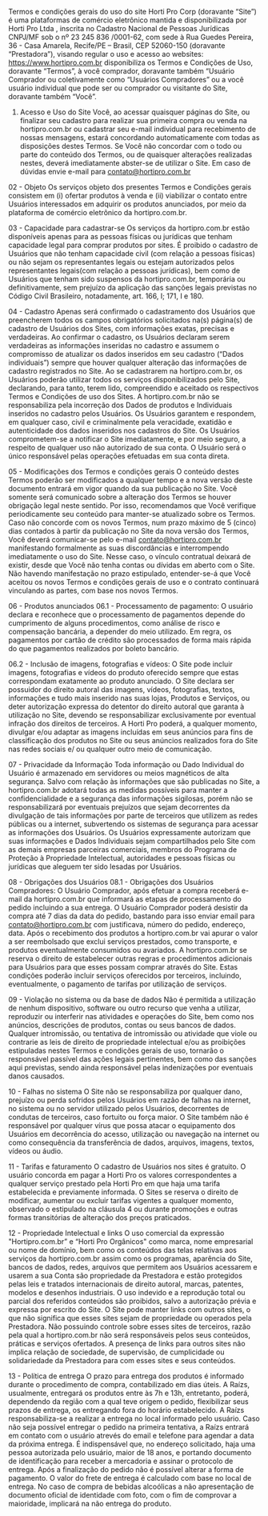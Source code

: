 Termos e condições gerais do uso do site
Horti Pro Corp (doravante “Site”) é uma plataformas de comércio eletrônico mantida e disponibilizada por Horti Pro Ltda , inscrita no Cadastro Nacional de Pessoas Jurídicas CNPJ/MF sob o nº 23 245 836 /0001-62, com sede à Rua Guedes Pereira, 36 - Casa Amarela, Recife/PE – Brasil, CEP 52060-150 (doravante “Prestadora”), visando regular o uso e acesso ao websites: https://www.hortipro.com.br disponibiliza os Termos e Condições de Uso, doravante “Termos”, à você comprador, doravante também “Usuário Comprador ou coletivamente como “Usuários Compradores” ou a você usuário individual que pode ser ou comprador ou visitante do Site, doravante também “Você”.

01. Acesso e Uso do Site
Você, ao acessar quaisquer páginas do Site, ou finalizar seu cadastro para realizar sua primeira compra ou venda na hortipro.com.br ou cadastrar seu e-mail individual para recebimento de nossas mensagens, estará concordando automaticamente com todas as disposições destes Termos. Se Você não concordar com o todo ou parte do conteúdo dos Termos, ou de quaisquer alterações realizadas nestes, deverá imediatamente abster-se de utilizar o Site. Em caso de dúvidas envie e-mail para contato@hortipro.com.br

02 - Objeto
Os serviços objeto dos presentes Termos e Condições gerais consistem em (i) ofertar produtos à venda e (ii) viabilizar o contato entre Usuários interessados em adquirir os produtos anunciados, por meio da plataforma de comércio eletrônico da hortipro.com.br.

03 - Capacidade para cadastrar-se
Os serviços da hortipro.com.br estão disponíveis apenas para as pessoas físicas ou jurídicas que tenham capacidade legal para comprar produtos por sites. É proibido o cadastro de Usuários que não tenham capacidade civil (com relação a pessoas físicas) ou não sejam os representantes legais ou estejam autorizados pelos representantes legais(com relação a pessoas jurídicas), bem como de Usuários que tenham sido suspensos da hortipro.com.br, temporária ou definitivamente, sem prejuízo da aplicação das sanções legais previstas no Código Civil Brasileiro, notadamente, art. 166, I; 171, I e 180.

04 - Cadastro
Apenas será confirmado o cadastramento dos Usuários que preencherem todos os campos obrigatórios solicitados na(s) página(s) de cadastro de Usuários dos Sites, com informações exatas, precisas e verdadeiras. Ao confirmar o cadastro, os Usuários declaram serem verdadeiras as informações inseridas no cadastro e assumem o compromisso de atualizar os dados inseridos em seu cadastro (“Dados individuais”) sempre que houver qualquer alteração das informações de cadastro registrados no Site. Ao se cadastrarem na hortipro.com.br, os Usuários poderão utilizar todos os serviços disponibilizados pelo Site, declarando, para tanto, terem lido, compreendido e aceitado os respectivos Termos e Condições de uso dos Sites. A hortipro.com.br não se responsabiliza pela incorreção dos Dados de produtos e Individuais inseridos no cadastro pelos Usuários. Os Usuários garantem e respondem, em qualquer caso, civil e criminalmente pela veracidade, exatidão e autenticidade dos dados inseridos nos cadastros do Site. Os Usuários comprometem-se a notificar o Site imediatamente, e por meio seguro, a respeito de qualquer uso não autorizado de sua conta. O Usuário será o único responsável pelas operações efetuadas em sua conta direta.

05 - Modificações dos Termos e condições gerais
O conteúdo destes Termos poderão ser modificados a qualquer tempo e a nova versão deste documento entrará em vigor quando da sua publicação no Site. Você somente será comunicado sobre a alteração dos Termos se houver obrigação legal neste sentido. Por isso, recomendamos que Você verifique periodicamente seu conteúdo para manter-se atualizado sobre os Termos. Caso não concorde com os novos Termos, num prazo máximo de 5 (cinco) dias contados à partir da publicação no Site da nova versão dos Termos, Você deverá comunicar-se pelo e-mail contato@hortipro.com.br manifestando formalmente as suas discordâncias e interrompendo imediatamente o uso do Site. Nesse caso, o vínculo contratual deixará de existir, desde que Você não tenha contas ou dívidas em aberto com o Site. Não havendo manifestação no prazo estipulado, entender-se-á que Você aceitou os novos Termos e condições gerais de uso e o contrato continuará vinculando as partes, com base nos novos Termos.

06 - Produtos anunciados
06.1 - Processamento de pagamento: O usuário declara e reconhece que o processamento de pagamentos depende do cumprimento de alguns procedimentos, como análise de risco e compensação bancária, a depender do meio utilizado. Em regra, os pagamentos por cartão de crédito são processados de forma mais rápida do que pagamentos realizados por boleto bancário.

06.2 - Inclusão de imagens, fotografias e vídeos: O Site pode incluir imagens, fotografias e vídeos do produto oferecido sempre que estas correspondam exatamente ao produto anunciado. O Site declara ser possuidor do direito autoral das imagens, vídeos, fotografias, textos, informações e tudo mais inserido nas suas lojas, Produtos e Serviços, ou deter autorização expressa do detentor do direito autoral que garanta à utilização no Site, devendo se responsabilizar exclusivamente por eventual infração dos direitos de terceiros. A Horti Pro poderá, a qualquer momento, divulgar e/ou adaptar as imagens incluídas em seus anúncios para fins de classificação dos produtos no Site ou seus anúncios realizados fora do Site nas redes sociais e/ ou qualquer outro meio de comunicação.

07 - Privacidade da Informação
Toda informação ou Dado Individual do Usuário é armazenado em servidores ou meios magnéticos de alta segurança. Salvo com relação às informações que são publicadas no Site, a hortipro.com.br adotará todas as medidas possíveis para manter a confidencialidade e a segurança das informações sigilosas, porém não se responsabilizará por eventuais prejuízos que sejam decorrentes da divulgação de tais informações por parte de terceiros que utilizem as redes públicas ou a internet, subvertendo os sistemas de segurança para acessar as informações dos Usuários. Os Usuários expressamente autorizam que suas informações e Dados Individuais sejam compartilhados pelo Site com as demais empresas parceiras comerciais, membros do Programa de Proteção à Propriedade Intelectual, autoridades e pessoas físicas ou jurídicas que aleguem ter sido lesadas por Usuários.

08 - Obrigações dos Usuários
08.1 - Obrigações dos Usuários Compradores: O Usuário Comprador, após efetuar a compra receberá e-mail da hortipro.com.br que informará as etapas de processamento do pedido incluindo a sua entrega. O Usuário Comprador poderá desistir da compra até 7 dias da data do pedido, bastando para isso enviar email para contato@hortipro.com.br com justificava, número do pedido, endereço, data. Após o recebimento dos produtos a hortipro.com.br vai apurar o valor a ser reembolsado que exclui serviços prestados, como transporte, e produtos eventualmente consumidos ou avariados. A hortipro.com.br se reserva o direito de estabelecer outras regras e procedimentos adicionais para Usuários para que esses possam comprar através do Site. Estas condições poderão incluir serviços oferecidos por terceiros, incluindo, eventualmente, o pagamento de tarifas por utilização de serviços.

09 - Violação no sistema ou da base de dados
Não é permitida a utilização de nenhum dispositivo, software ou outro recurso que venha a utilizar, reproduzir ou interferir nas atividades e operações do Site, bem como nos anúncios, descrições de produtos, contas ou seus bancos de dados. Qualquer intromissão, ou tentativa de intromissão ou atividade que viole ou contrarie as leis de direito de propriedade intelectual e/ou as proibições estipuladas nestes Termos e condições gerais de uso, tornarão o responsável passível das ações legais pertinentes, bem como das sanções aqui previstas, sendo ainda responsável pelas indenizações por eventuais danos causados.

10 - Falhas no sistema
O Site não se responsabiliza por qualquer dano, prejuízo ou perda sofridos pelos Usuários em razão de falhas na internet, no sistema ou no servidor utilizado pelos Usuários, decorrentes de condutas de terceiros, caso fortuito ou força maior. O Site também não é responsável por qualquer vírus que possa atacar o equipamento dos Usuários em decorrência do acesso, utilização ou navegação na internet ou como consequência da transferência de dados, arquivos, imagens, textos, vídeos ou áudio.

11 - Tarifas e faturamento
O cadastro de Usuários nos sites é gratuito. O usuário concorda em pagar a Horti Pro os valores correspondentes a qualquer serviço prestado pela Horti Pro em que haja uma tarifa estabelecida e previamente informada. O Sites se reserva o direito de modificar, aumentar ou excluir tarifas vigentes a qualquer momento, observado o estipulado na cláusula 4 ou durante promoções e outras formas transitórias de alteração dos preços praticados.

12 - Propriedade Intelectual e links
O uso comercial da expressão "Hortipro.com.br” e “Horti Pro Orgânicos" como marca, nome empresarial ou nome de domínio, bem como os conteúdos das telas relativas aos serviços da hortipro.com.br assim como os programas, aparência do Site, bancos de dados, redes, arquivos que permitem aos Usuários acessarem e usarem a sua Conta são propriedade da Prestadora e estão protegidos pelas leis e tratados internacionais de direito autoral, marcas, patentes, modelos e desenhos industriais. O uso indevido e a reprodução total ou parcial dos referidos conteúdos são proibidos, salvo a autorização prévia e expressa por escrito do Site. O Site pode manter links com outros sites, o que não significa que esses sites sejam de propriedade ou operados pela Prestadora. Não possuindo controle sobre esses sites de terceiros, razão pela qual a hortipro.com.br não será responsáveis pelos seus conteúdos, práticas e serviços ofertados. A presença de links para outros sites não implica relação de sociedade, de supervisão, de cumplicidade ou solidariedade da Prestadora para com esses sites e seus conteúdos.

13 - Política de entrega
O prazo para entrega dos produtos é informado durante o procedimento de compra, contabilizado em dias úteis. A Raízs, usualmente, entregará os produtos entre às 7h e 13h, entretanto, poderá, dependendo da região com a qual teve origem o pedido, flexibilizar seus prazos de entrega, os entregando fora do horário estabelecido.
A Raízs responsabiliza-se a realizar a entrega no local informado pelo usuário. Caso não seja possível entregar o pedido na primeira tentativa, a Raízs entrará em contato com o usuário atrevés do email e telefone para agendar a data da próxima entrega.
É indispensável que, no endereço solicitado, haja uma pessoa autorizada pelo usuário, maior de 18 anos, e portando documento de identificação para receber a mercadoria e assinar o protocolo de entrega.
Após a finalização do pedido não é possível alterar a forma de pagamento.
O valor do frete de entrega é calculado com base no local de entrega.
No caso de compra de bebidas alcoólicas a não apresentação de documento oficial de identidade com foto, com o fim de comprovar a maioridade, implicará na não entrega do produto.